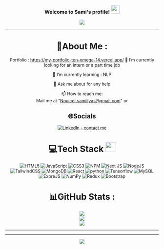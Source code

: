 <h3 align="center">
  Welcome to Sami's profile!
  <img src="https://media.giphy.com/media/hvRJCLFzcasrR4ia7z/giphy.gif" width="28">
</h3>
<p align="center">
  <a href="https://github.com/CodeWhiteWeb/CodeWhiteWeb"><img src="https://readme-typing-svg.herokuapp.com?color=%2336BCF7&center=true&vCenter=true&lines=Hi+%2C+welcome+to+my+Github+page;I+am+Sami+Ilyas;I+am+a+College+Student;Web+Dev;AI;+Lover+%3C3"></a>
</p>

---
<div align="center">
  
# 💫About Me :

Portfolio : https://my-portfolio-ten-omega-14.vercel.app/
🔭 I’m currently looking for an intern or a part time job
  
🌱 I’m currently learning : NLP

  💬 Ask me about for any help

  📫 How to reach me:  
  Mail me at "Nouicer.samiilyas@gmail.com" or 


## 🌐Socials
[![LinkedIn - contact me](https://img.shields.io/badge/LinkedIn-contact_me-0A66C2?logo=linkedin)](https://www.linkedin.com/in/sami-ilyas-nouicer-7bba61314/)

# 💻Tech Stack <img src = "https://media2.giphy.com/media/QssGEmpkyEOhBCb7e1/giphy.gif?cid=ecf05e47a0n3gi1bfqntqmob8g9aid1oyj2wr3ds3mg700bl&rid=giphy.gif" width = 32px> 
![HTML5](https://img.shields.io/badge/html5-%23E34F26.svg?style=for-the-badge&logo=html5&logoColor=white) ![JavaScript](https://img.shields.io/badge/javascript-%23323330.svg?style=for-the-badge&logo=javascript&logoColor=%23F7DF1E) ![CSS3](https://img.shields.io/badge/css3-%231572B6.svg?style=for-the-badge&logo=css3&logoColor=white)  ![NPM](https://img.shields.io/badge/NPM-%23000000.svg?style=for-the-badge&logo=npm&logoColor=white) ![Next JS](https://img.shields.io/badge/Next-black?style=for-the-badge&logo=next.js&logoColor=white) ![NodeJS](https://img.shields.io/badge/node.js-6DA55F?style=for-the-badge&logo=node.js&logoColor=white)  ![TailwindCSS](https://img.shields.io/badge/tailwindcss-%2338B2AC.svg?style=for-the-badge&logo=tailwind-css&logoColor=white)  ![MongoDB](https://img.shields.io/badge/MongoDB-%234ea94b.svg?style=for-the-badge&logo=mongodb&logoColor=white) ![React](https://img.shields.io/badge/react-%233d85c6.svg?style=for-the-badge&logo=react&logoColor=white)  ![python](https://img.shields.io/badge/python-%23f1c232.svg?style=for-the-badge&logo=pyton&logoColor=white)  ![Tensorflow](https://img.shields.io/badge/tensorflow-%23FF6F00.svg?style=for-the-badge&logo=tensorflow&logoColor=white) ![MySQL](https://img.shields.io/badge/MySQL-yellow?style=flat&logo=mysql) ![ExpreJS](https://img.shields.io/badge/ExpreJS-gray?style=flat&logo=express) ![NumPy](https://img.shields.io/badge/NumPy-blue?style=flat&logo=numpy) ![Redux](https://img.shields.io/badge/Redux-purple?style=flat&logo=redux) ![Bootstrap](https://img.shields.io/badge/Bootstrap-purple?style=flat-square&logo=bootstrap)
# 📊GitHub Stats :
![](https://github-readme-stats.vercel.app/api?username=SamiIlyas-Nouicer&theme=radical&hide_border=false&include_all_commits=false&count_private=false)<br/>
![](https://github-readme-streak-stats.herokuapp.com/?user=SamiIlyas-Nouicer&theme=radical&hide_border=false)<br/>
![](https://github-readme-stats.vercel.app/api/top-langs/?username=SamiIlyas-Nouicer&theme=radical&hide_border=false&include_all_commits=false&count_private=false&layout=compact)






---

---
![](https://komarev.com/ghpvc/?username=SamiIlyas-Nouicer&label=Visitors+Count&color=brightgreen)
</div>
